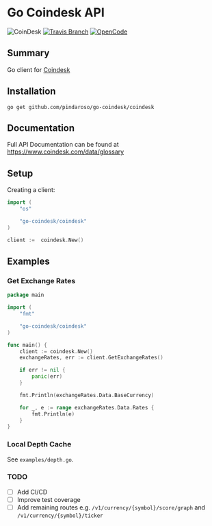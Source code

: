 # Go Coindesk API

![CoinDesk](https://img.shields.io/badge/docs-GoDoc-ff69b4.svg?style=flat-square)
[![Travis Branch](https://img.shields.io/travis/pindaroso/go-coindesk.svg?style=flat-square)](https://travis-ci.org/pindaroso.go-coindesk)
[![OpenCode](https://img.shields.io/badge/Open-Code-ff6a00.svg?style=flat-square)](https://opencode18.github.io)

## Summary

Go client for [Coindesk](https://www.coindesk.com)

## Installation

`go get github.com/pindaroso/go-coindesk/coindesk`

## Documentation

Full API Documentation can be found at https://www.coindesk.com/data/glossary

## Setup

Creating a client:

```go
import (
    "os"

    "go-coindesk/coindesk"
)

client :=  coindesk.New()
```

## Examples

### Get Exchange Rates

```go
package main

import (
    "fmt"

    "go-coindesk/coindesk"
)

func main() {
    client := coindesk.New()
    exchangeRates, err := client.GetExchangeRates()

    if err != nil {
        panic(err)
    }

    fmt.Println(exchangeRates.Data.BaseCurrency)

    for _, e := range exchangeRates.Data.Rates {
        fmt.Println(e)
    }
}
```

### Local Depth Cache

See `examples/depth.go`.

### TODO

- [ ] Add CI/CD
- [ ] Improve test coverage
- [ ] Add remaining routes e.g. `/v1/currency/{symbol}/score/graph` and `/v1/currency/{symbol}/ticker`
